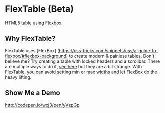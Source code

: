 # FlexTable (Beta)
HTML5 table using Flexbox. 

## Why FlexTable?

FlexTable uses [FlexBox] (https://css-tricks.com/snippets/css/a-guide-to-flexbox/#flexbox-background) to create modern & painless tables. Don't believe me? Try creating a table with locked headers and a scrollbar. There are multiple ways to do it, [see here](http://stackoverflow.com/questions/19559197/how-to-make-scrollable-table-with-fixed-headers-using-css) but they are a bit strange. With FlexTable, you can avoid setting min or max widths and let FlexBox do the heavy lifting.

## Show Me a Demo

http://codepen.io/wcj3/pen/yVzpGp
